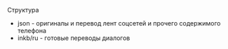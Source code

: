 Структура
- json - оригиналы и перевод лент соцсетей и прочего содержимого телефона
- inkb/ru - готовые переводы диалогов
